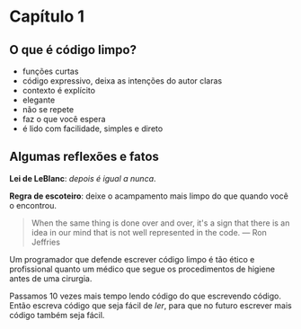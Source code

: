 # Capítulo 1

## O que é código limpo?

- funções curtas
- código expressivo, deixa as intenções do autor claras
- contexto é explícito
- elegante
- não se repete
- faz o que você espera
- é lido  com facilidade, simples e direto

## Algumas reflexões e fatos

**Lei de LeBlanc**: _depois é igual a nunca_.

**Regra de escoteiro**: deixe o acampamento mais limpo
do que quando você o encontrou.

> When the same thing is done over and over, it's a sign 
> that there is an idea in our mind that is not well 
> represented in the code.
> — Ron Jeffries

Um programador que defende escrever código limpo é tão ético e profissional quanto um médico que segue os procedimentos de higiene
antes de uma cirurgia.

Passamos 10 vezes mais tempo lendo código do que escrevendo código. Então
escreva código que seja fácil de _ler_, para que no futuro escrever mais código também seja fácil.


